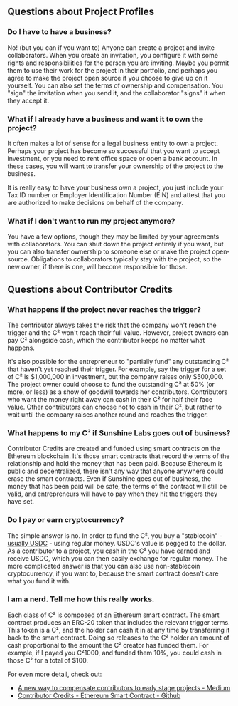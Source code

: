## Questions about Project Profiles
### Do I have to have a business?
No! (but you can if you want to) Anyone can create a project and invite collaborators. When you create an invitation, you configure it with some rights and responsibilities for the person you are inviting. Maybe you permit them to use their work for the project in their portfolio, and perhaps you agree to make the project open source if you choose to give up on it yourself. You can also set the terms of ownership and compensation. You "sign" the invitation when you send it, and the collaborator "signs" it when they accept it.

### What if I already have a business and want it to own the project?
It often makes a lot of sense for a legal business entity to own a project. Perhaps your project has become so successful that you want to accept investment, or you need to rent office space or open a bank account. In these cases, you will want to transfer your ownership of the project to the business.

It is really easy to have your business own a project, you just include your Tax ID number or Employer Identification Number (EIN) and attest that you are authorized to make decisions on behalf of the company.

### What if I don't want to run my project anymore?
You have a few options, though they may be limited by your agreements with collaborators. You can shut down the project entirely if you want, but you can also transfer ownership to someone else or make the project open-source. Obligations to collaborators typically stay with the project, so the new owner, if there is one, will become responsible for those.

## Questions about Contributor Credits
### What happens if the project never reaches the trigger?
The contributor always takes the risk that the company won't reach the trigger and the C² won't reach their full value. However, project owners can pay C² alongside cash, which the contributor keeps no matter what happens.

It's also possible for the entrepreneur to "partially fund" any outstanding C² that haven't yet reached their trigger. For example, say the trigger for a set of C² is $1,000,000 in investment, but the company raises only $500,000. The project owner could choose to fund the outstanding C² at 50% (or more, or less) as a show of goodwill towards her contributors. Contributors who want the money right away can cash in their C² for half their face value. Other contributors can choose not to cash in their C², but rather to wait until the company raises another round and reaches the trigger.

### What happens to my C² if Sunshine Labs goes out of business?
Contributor Credits are created and funded using smart contracts on the Ethereum blockchain. It's those smart contracts that record the terms of the relationship and hold the money that has been paid. Because Ethereum is public and decentralized, there isn't any way that anyone anywhere could erase the smart contracts. Even if Sunshine goes out of business, the money that has been paid will be safe, the terms of the contract will still be valid, and entrepreneurs will have to pay when they hit the triggers they have set.

### Do I pay or earn cryptocurrency?
The simple answer is no. In order to fund the C², you buy a "stablecoin" - [usually USDC](https://www.circle.com/en/usdc) - using regular money. USDC's value is pegged to the dollar. As a contributor to a project, you cash in the C² you have earned and receive USDC, which you can then easily exchange for regular money. The more complicated answer is that you can also use non-stablecoin cryptocurrency, if you want to, because the smart contract doesn't care what you fund it with.

### I am a nerd. Tell me how this really works.
Each class of C² is composed of an Ethereum smart contract. The smart contract produces an ERC-20 token that includes the relevant trigger terms. This token is a C², and the holder can cash it in at any time by transferring it back to the smart contract. Doing so releases to the C² holder an amount of cash proportional to the amount the C² creator has funded them. For example, if I payed you C²1000, and funded them 10%, you could cash in those C² for a total of $100.

For even more detail, check out:
* [A new way to compensate contributors to early stage projects - Medium](https://sunshinelabs.medium.com/a-new-way-to-compensate-contributors-to-early-stage-project-5fdefcf57493)
* [Contributor Credits - Ethereum Smart Contract - Github](https://github.com/sunshine-labs/cc-smart-contract)